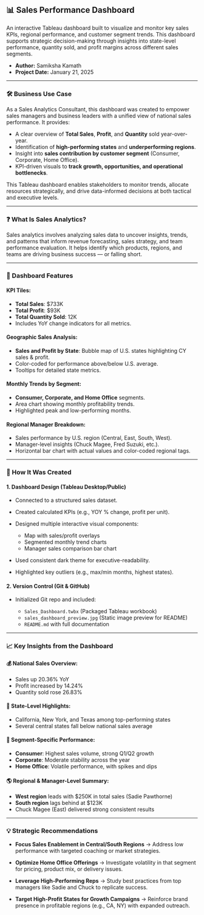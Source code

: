 ## 📊 Sales Performance Dashboard

An interactive Tableau dashboard built to visualize and monitor key sales KPIs, regional performance, and customer segment trends. This dashboard supports strategic decision-making through insights into state-level performance, quantity sold, and profit margins across different sales segments.

- **Author:** Samiksha Kamath
- **Project Date:** January 21, 2025

---

### 🛠️ Business Use Case

As a Sales Analytics Consultant, this dashboard was created to empower sales managers and business leaders with a unified view of national sales performance. It provides:

* A clear overview of **Total Sales**, **Profit**, and **Quantity** sold year-over-year.
* Identification of **high-performing states** and **underperforming regions**.
* Insight into **sales contribution by customer segment** (Consumer, Corporate, Home Office).
* KPI-driven visuals to **track growth, opportunities, and operational bottlenecks**.

This Tableau dashboard enables stakeholders to monitor trends, allocate resources strategically, and drive data-informed decisions at both tactical and executive levels.

---

### ❓ What Is Sales Analytics?

Sales analytics involves analyzing sales data to uncover insights, trends, and patterns that inform revenue forecasting, sales strategy, and team performance evaluation. It helps identify which products, regions, and teams are driving business success — or falling short.

---

### 🧭 Dashboard Features

#### KPI Tiles:

* **Total Sales**: \$733K
* **Total Profit**: \$93K
* **Total Quantity Sold**: 12K
* Includes YoY change indicators for all metrics.

#### Geographic Sales Analysis:

* **Sales and Profit by State**: Bubble map of U.S. states highlighting CY sales & profit.
* Color-coded for performance above/below U.S. average.
* Tooltips for detailed state metrics.

#### Monthly Trends by Segment:

* **Consumer, Corporate, and Home Office** segments.
* Area chart showing monthly profitability trends.
* Highlighted peak and low-performing months.

#### Regional Manager Breakdown:

* Sales performance by U.S. region (Central, East, South, West).
* Manager-level insights (Chuck Magee, Fred Suzuki, etc.).
* Horizontal bar chart with actual values and color-coded regional tags.

---

### 🔧 How It Was Created

#### 1. Dashboard Design (Tableau Desktop/Public)

* Connected to a structured sales dataset.
* Created calculated KPIs (e.g., YOY % change, profit per unit).
* Designed multiple interactive visual components:

  * Map with sales/profit overlays
  * Segmented monthly trend charts
  * Manager sales comparison bar chart
* Used consistent dark theme for executive-readability.
* Highlighted key outliers (e.g., max/min months, highest states).

#### 2. Version Control (Git & GitHub)

* Initialized Git repo and included:

  * `Sales_Dashboard.twbx` (Packaged Tableau workbook)
  * `sales_dashboard_preview.jpg` (Static image preview for README)
  * `README.md` with full documentation

---

### 📈 Key Insights from the Dashboard

#### 💰 National Sales Overview:

* Sales up 20.36% YoY
* Profit increased by 14.24%
* Quantity sold rose 26.83%

#### 📍 State-Level Highlights:

* California, New York, and Texas among top-performing states
* Several central states fall below national sales average

#### 👥 Segment-Specific Performance:

* **Consumer**: Highest sales volume, strong Q1/Q2 growth
* **Corporate**: Moderate stability across the year
* **Home Office**: Volatile performance, with spikes and dips

#### 🌎 Regional & Manager-Level Summary:

* **West region** leads with \$250K in total sales (Sadie Pawthorne)
* **South region** lags behind at \$123K
* Chuck Magee (East) delivered strong consistent results

---

### 💡 Strategic Recommendations

* **Focus Sales Enablement in Central/South Regions**
  → Address low performance with targeted coaching or market strategies.

* **Optimize Home Office Offerings**
  → Investigate volatility in that segment for pricing, product mix, or delivery issues.

* **Leverage High-Performing Reps**
  → Study best practices from top managers like Sadie and Chuck to replicate success.

* **Target High-Profit States for Growth Campaigns**
  → Reinforce brand presence in profitable regions (e.g., CA, NY) with expanded outreach.
